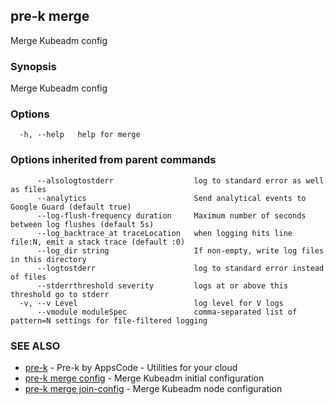 ## pre-k merge

Merge Kubeadm config

### Synopsis

Merge Kubeadm config

### Options

```
  -h, --help   help for merge
```

### Options inherited from parent commands

```
      --alsologtostderr                  log to standard error as well as files
      --analytics                        Send analytical events to Google Guard (default true)
      --log-flush-frequency duration     Maximum number of seconds between log flushes (default 5s)
      --log_backtrace_at traceLocation   when logging hits line file:N, emit a stack trace (default :0)
      --log_dir string                   If non-empty, write log files in this directory
      --logtostderr                      log to standard error instead of files
      --stderrthreshold severity         logs at or above this threshold go to stderr
  -v, --v Level                          log level for V logs
      --vmodule moduleSpec               comma-separated list of pattern=N settings for file-filtered logging
```

### SEE ALSO

* [pre-k](pre-k.md)	 - Pre-k by AppsCode - Utilities for your cloud
* [pre-k merge config](pre-k_merge_config.md)	 - Merge Kubeadm initial configuration
* [pre-k merge join-config](pre-k_merge_join-config.md)	 - Merge Kubeadm node configuration

